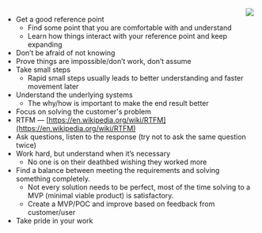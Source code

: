
<img align="right" src="https://github.com/braingu/tadpole/blob/master/images/TLP/TLPAmber.png">


*   Get a good reference point
     *   Find some point that you are comfortable with and understand
     *   Learn how things interact with your reference point and keep expanding
*   Don’t be afraid of not knowing
*   Prove things are impossible/don’t work, don’t assume
*   Take small steps
    *   Rapid small steps usually leads to better understanding and faster movement later
*   Understand the underlying systems
    *   The why/how is important to make the end result better
*   Focus on solving the customer's problem
*   RTFM &mdash; [https://en.wikipedia.org/wiki/RTFM](https://en.wikipedia.org/wiki/RTFM)
*   Ask questions, listen to the response (try not to ask the same question twice)
*   Work hard, but understand when it’s necessary
    *   No one is on their deathbed wishing they worked more
*   Find a balance between meeting the requirements and solving something completely.
    *   Not every solution needs to be perfect, most of the time solving to a MVP (minimal viable product) is satisfactory.
    *   Create a MVP/POC and improve based on feedback from customer/user
*   Take pride in your work
